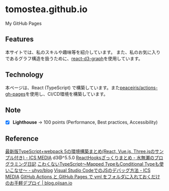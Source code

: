 # tomostea.github.io

My GitHub Pages

## Features

本サイトでは、私のスキルや趣味等を紹介しています。
また、私のお気に入りであるグラフ構造を扱うために、[react-d3-graph](https://www.npmjs.com/package/react-d3-graph)を使用しています。

## Technology

本ページは、React (TypeScript) で構築しています。また[peaceiris/actions-gh-pages](https://github.com/peaceiris/actions-gh-pages)を使用し、CI/CD環境を構築しています。

## Note

- [x] **Lighthouse** -> 100 points (Performance, Best practices, Accessibility)

## Reference

[最新版TypeScript+webpack 5の環境構築まとめ(React, Vue.js, Three.jsのサンプル付き) - ICS MEDIA](https://ics.media/entry/16329/)
d3@^5.5.0
[ReactHooksざっくりまとめ - 水無瀬のプログラミング日記](https://minase-program.hatenablog.com/entry/2020/05/20/010604)
[こわくないTypeScript〜Mapped TypeもConditional Typeも使いこなせ〜 - uhyo/blog](https://blog.uhy.ooo/entry/2020-08-31/dont-fear-ts/)
[Visual Studio CodeでのJSのデバッグ方法 - ICS MEDIA](https://ics.media/entry/11356/)
[GitHub Actions と GitHub Pages で yml をフォルダに入れておくだけのお手軽デプロイ | blog.ojisan.io](https://blog.ojisan.io/gha-ghpage/)